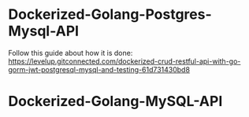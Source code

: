# Dockerized-Golang-Postgres-Mysql-API

Follow this guide about how it is done:
https://levelup.gitconnected.com/dockerized-crud-restful-api-with-go-gorm-jwt-postgresql-mysql-and-testing-61d731430bd8
# Dockerized-Golang-MySQL-API
